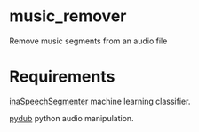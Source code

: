 # music_remover

Remove music segments from an audio file

# Requirements

[inaSpeechSegmenter](https://github.com/ina-foss/inaSpeechSegmenter) machine learning classifier.

[pydub](https://github.com/jiaaro/pydub) python audio manipulation.
